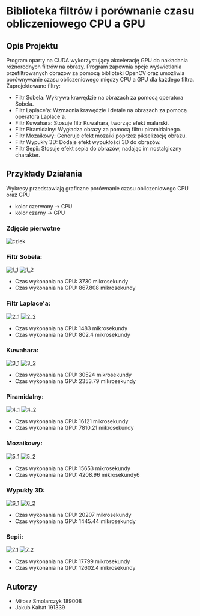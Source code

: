 # Biblioteka filtrów i porównanie czasu obliczeniowego CPU a GPU

## Opis Projektu
Program oparty na CUDA wykorzystujący akcelerację GPU do nakładania różnorodnych filtrów na obrazy. Program zapewnia opcje wyświetlania przefiltrowanych obrazów za pomocą biblioteki OpenCV oraz umożliwia porównywanie czasu obliczeniowego między CPU a GPU dla każdego filtra.
Zaprojektowane filtry:
- Filtr Sobela: Wykrywa krawędzie na obrazach za pomocą operatora Sobela.
- Filtr Laplace'a: Wzmacnia krawędzie i detale na obrazach za pomocą operatora Laplace'a.
- Filtr Kuwahara: Stosuje filtr Kuwahara, tworząc efekt malarski.
- Filtr Piramidalny: Wygładza obrazy za pomocą filtru piramidalnego.
- Filtr Mozaikowy: Generuje efekt mozaiki poprzez pikselizację obrazu.
- Filtr Wypukły 3D: Dodaje efekt wypukłości 3D do obrazów.
- Filtr Sepii: Stosuje efekt sepia do obrazów, nadając im nostalgiczny charakter.

## Przykłady Działania

Wykresy przedstawiają graficzne porównanie czasu obliczeniowego CPU oraz GPU
- kolor czerwony -> CPU
- kolor czarny -> GPU

### Zdjęcie pierwotne

![czlek](https://github.com/SamePinchy/Biblioteka-filtr-w-i-por-wnanie-czasu-obliczeniowego-CPU-a-GPU/assets/106782201/3e4cb4a9-9d27-4e1f-b40d-aa1db383f44b)

### Filtr Sobela:

![1_1](https://github.com/SamePinchy/Biblioteka-filtr-w-i-por-wnanie-czasu-obliczeniowego-CPU-a-GPU/assets/106782201/2eb4a6b5-d835-499a-ac1c-a4ab8801de9e)
![1_2](https://github.com/SamePinchy/Biblioteka-filtr-w-i-por-wnanie-czasu-obliczeniowego-CPU-a-GPU/assets/106782201/695c3eee-19c3-448c-8bcb-031e19870cd4)
- Czas wykonania na CPU: 3730 mikrosekundy
- Czas wykonania na GPU: 867.808 mikrosekundy

### Filtr Laplace'a:

![2_1](https://github.com/SamePinchy/Biblioteka-filtr-w-i-por-wnanie-czasu-obliczeniowego-CPU-a-GPU/assets/106782201/b31259cf-102a-4b8f-8011-08e48ff2f26e)
![2_2](https://github.com/SamePinchy/Biblioteka-filtr-w-i-por-wnanie-czasu-obliczeniowego-CPU-a-GPU/assets/106782201/c9834e34-6dee-4064-9f8a-5e8fbecc1e09)
- Czas wykonania na CPU: 1483 mikrosekundy
- Czas wykonania na GPU: 802.4 mikrosekundy

### Kuwahara:

![3_1](https://github.com/SamePinchy/Biblioteka-filtr-w-i-por-wnanie-czasu-obliczeniowego-CPU-a-GPU/assets/106782201/1065d11a-a433-403a-ba56-cb2833f2766b)
![3_2](https://github.com/SamePinchy/Biblioteka-filtr-w-i-por-wnanie-czasu-obliczeniowego-CPU-a-GPU/assets/106782201/7883ca0c-c4ab-4ac7-ae80-c3af20f0251f)
- Czas wykonania na CPU: 30524 mikrosekundy
- Czas wykonania na GPU: 2353.79 mikrosekundy

### Piramidalny:

![4_1](https://github.com/SamePinchy/Biblioteka-filtr-w-i-por-wnanie-czasu-obliczeniowego-CPU-a-GPU/assets/106782201/4413c965-623e-43f0-99e8-f46a51632a6b)
![4_2](https://github.com/SamePinchy/Biblioteka-filtr-w-i-por-wnanie-czasu-obliczeniowego-CPU-a-GPU/assets/106782201/0c4042d4-f504-4a66-876a-24a25af8e6d5)
- Czas wykonania na CPU: 16121 mikrosekundy
- Czas wykonania na GPU: 7810.21 mikrosekundy

### Mozaikowy:

![5_1](https://github.com/SamePinchy/Biblioteka-filtr-w-i-por-wnanie-czasu-obliczeniowego-CPU-a-GPU/assets/106782201/16a82f0a-2e37-4076-9289-6a9ca9c21c45)
![5_2](https://github.com/SamePinchy/Biblioteka-filtr-w-i-por-wnanie-czasu-obliczeniowego-CPU-a-GPU/assets/106782201/032a8852-4420-4068-922f-1a327f44176f)
- Czas wykonania na CPU: 15653 mikrosekundy
- Czas wykonania na GPU: 4208.96 mikrosekundy6

### Wypukły 3D:

![6_1](https://github.com/SamePinchy/Biblioteka-filtr-w-i-por-wnanie-czasu-obliczeniowego-CPU-a-GPU/assets/106782201/f79748d6-9a27-4b25-8fe2-a87487e2770e)
![6_2](https://github.com/SamePinchy/Biblioteka-filtr-w-i-por-wnanie-czasu-obliczeniowego-CPU-a-GPU/assets/106782201/a6d8818e-1587-49f6-a38d-bfdf6918b76a)
- Czas wykonania na CPU: 20207 mikrosekundy
- Czas wykonania na GPU: 1445.44 mikrosekundy

### Sepii:

![7_1](https://github.com/SamePinchy/Biblioteka-filtr-w-i-por-wnanie-czasu-obliczeniowego-CPU-a-GPU/assets/106782201/11bc2ae0-e0e8-4cfd-bc02-2f4b8af0f2cc)
![7_2](https://github.com/SamePinchy/Biblioteka-filtr-w-i-por-wnanie-czasu-obliczeniowego-CPU-a-GPU/assets/106782201/6d97371d-5fae-4850-af48-6c2d72db6376)
- Czas wykonania na CPU: 17799 mikrosekundy
- Czas wykonania na GPU: 12602.4 mikrosekundy

## Autorzy
- Miłosz Smolarczyk 189008
- Jakub Kabat 191339
